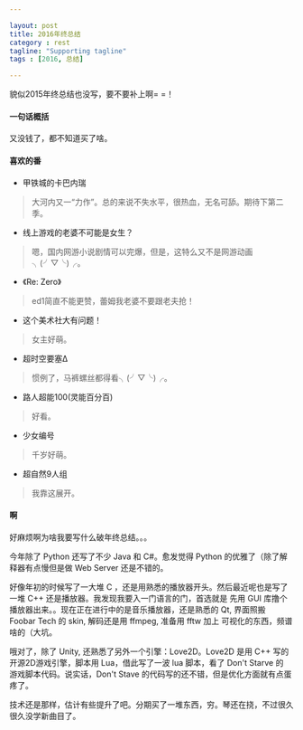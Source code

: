 ```yaml
---

layout: post
title: 2016年终总结
category : rest
tagline: "Supporting tagline"
tags : [2016, 总结]

---
```


貌似2015年终总结也没写，要不要补上啊= =！

#### 一句话概括

又没钱了，都不知道买了啥。

#### 喜欢的番

- 甲铁城的卡巴内瑞

> 大河内又一“力作”。总的来说不失水平，很热血，无名可舔。期待下第二季。

- 线上游戏的老婆不可能是女生？

> 嗯，国内网游小说剧情可以完爆，但是，这特么又不是网游动画╮(╯▽╰)╭。

- 《Re: Zero》

> ed1简直不能更赞，蕾姆我老婆不要跟老夫抢！

- 这个美术社大有问题！

> 女主好萌。

- 超时空要塞Δ

> 惯例了，马裤螺丝都得看╮(╯▽╰)╭。

- 路人超能100(灵能百分百)

> 好看。

- 少女编号

> 千岁好萌。

- 超自然9人组

> 我靠这展开。

#### 啊

好麻烦啊为啥我要写什么破年终总结。。。

今年除了 Python 还写了不少 Java 和 C#。愈发觉得 Python 的优雅了（除了解释器有点慢但是做 Web Server 还是不错的。

好像年初的时候写了一大堆 C ，还是用熟悉的播放器开头。然后最近呢也是写了一堆 C++ 还是播放器。我发现我要入一门语言的门，首选就是
先用 GUI 库撸个播放器出来。。现在正在进行中的是音乐播放器，还是熟悉的 Qt, 界面照搬 Foobar Tech 的 skin, 解码还是用 ffmpeg, 准备用 fftw 加上
可视化的东西，频谱啥的（大坑。

哦对了，除了 Unity, 还熟悉了另外一个引擎：Love2D。Love2D 是用 C++ 写的开源2D游戏引擎，脚本用 Lua，借此写了一波 lua 脚本，看了 Don't Starve 的
游戏脚本代码。说实话，Don't Stave 的代码写的还不错，但是优化方面就有点蛋疼了。

技术还是那样，估计有些提升了吧。分期买了一堆东西，穷。琴还在挠，不过很久很久没学新曲目了。
